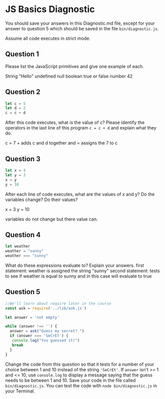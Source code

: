 # JS Basics Diagnostic

You should save your answers in this Diagnostic.md file, except for your answer to
question 5 which should be saved in the file `bin/diagnostic.js`.

Assume all code executes in strict mode.

## Question 1

Please list the JavaScript primitives and give one example of each.

String "Hello"
undefined
null
boolean  true or false
number   42

## Question 2

```js
let c = 5
let d = 2
c = c + d

```

After this code executes, what is the value of c?  Please identify the operators in the last line of this program `c = c + d` and explain what they do.

c = 7  + adds c and d together and = assigns the 7 to c

## Question 3

```js
let x = 4
let y = 3
x = y
y = 10
```

After each line of code executes, what are the values of x and y?  Do the variables change?  Do their values?

<!-- solution below -->
x = 3   y = 10

variables do not change but there value can.

## Question 4

```js
let weather
weather = "sunny"
weather === "sunny"
```

What do these expressions evaluate to?  Explain your answers.
first statement: weather is assigned the string "sunny"
second statement: tests to see if weather is equal to sunny and in this case will
evaluate to true

## Question 5

```js
//We'll learn about require later in the course
const ask = require('../lib/ask.js')

let answer = 'not empty'

while (answer !== '') {
  answer = ask("Guess my secret? ")
  if (answer === 'SeCrEt') {
   console.log("You guessed it!")
   break
  }
}
```

Change the code from this question so that it tests for a number of your choice
between 1 and 10 instead of the string `'SeCrEt'`.  If `answer` isn't >= 1 and
<= 10, use `console.log` to display a message saying that the guess needs to
be between 1 and 10.  Save your code in the file called `bin/diagnostic.js`.
You can test the code with `node bin/diagnostic.js` in your Terminal.
